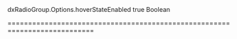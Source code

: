 <!--id-->dxRadioGroup.Options.hoverStateEnabled<!--/id-->
<!--merge--><!--/merge-->
<!--default-->true<!--/default-->
<!--type-->Boolean<!--/type-->
===========================================================================
